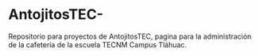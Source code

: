 # AntojitosTEC-
Repositorio para proyectos de AntojitosTEC, pagina para la administración de la cafetería de la escuela TECNM Campus Tláhuac.
